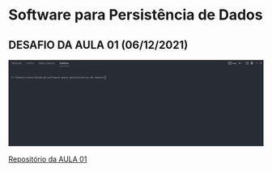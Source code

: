 # Software para Persistência de Dados

## DESAFIO DA AULA 01 (06/12/2021)

![Demonstração 01](./aula-01/gifs/demonstracao-aula-01.gif)

[Repositório da AULA 01](./aula-01/README.md)
